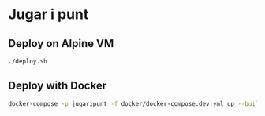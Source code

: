 # Jugar i punt

## Deploy on Alpine VM

```sh
./deploy.sh
```

## Deploy with Docker

```sh
docker-compose -p jugaripunt -f docker/docker-compose.dev.yml up --build
```
